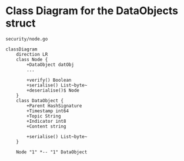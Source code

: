 # Class Diagram for the DataObjects struct

`security/node.go`

```mermaid
classDiagram
    direction LR
    class Node {
        +DataObject datObj
        ...

        +verify() Boolean
        +serialise() List~byte~
        +deserialise()$ Node
    }
    class DataObject {
        +Parent HashSignature
        +Timestamp int64
        +Topic String
        +Indicator int8
        +Content string

        +serialise() List~byte~
    }

    Node "1" *-- "1" DataObject
```

